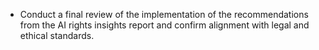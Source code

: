 - Conduct a final review of the implementation of the recommendations from the AI rights insights report and confirm alignment with legal and ethical standards.